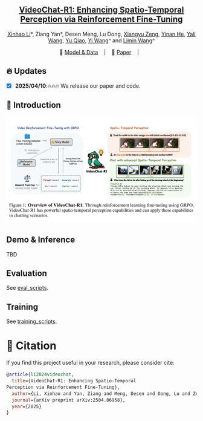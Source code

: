 
<div align="center">


<h2><a href="https://arxiv.org/pdf/2504.06958">VideoChat-R1: Enhancing Spatio-Temporal
Perception via Reinforcement Fine-Tuning</a></h2>

[Xinhao Li](https://scholar.google.com/citations?user=evR3uR0AAAAJ)\*, Ziang Yan\*, Desen Meng, Lu Dong, [Xiangyu Zeng](https://scholar.google.com/citations?user=jS13DXkAAAAJ&hl=zh-CN), [Yinan He](https://dblp.org/pid/93/7763.html), [Yali Wang](https://scholar.google.com/citations?user=hD948dkAAAAJ), [Yu Qiao](https://scholar.google.com/citations?user=gFtI-8QAAAAJ&hl), [Yi Wang](https://scholar.google.com.hk/citations?user=Xm2M8UwAAAAJ)^ and [Limin Wang](https://scholar.google.com/citations?user=HEuN8PcAAAAJ)^

<p align="center">
        🤗 <a href="">Model & Data</a> &nbsp&nbsp | &nbsp&nbsp 📑 <a href="https://arxiv.org/pdf/2504.06958">Paper</a> &nbsp&nbsp | &nbsp&nbsp 
<br>

</p>



</div>



## :fire: Updates
- [x] **2025/04/10**:🔥🔥🔥 We release our paper and code.


## :parrot: Introduction

![alt text](framework.png)



## Demo & Inference

TBD
<!-- Refer to [hf README](https://huggingface.co/OpenGVLab/VideoChat-Flash-Qwen2_5-2B_res448) to inference our model. -->

## Evaluation

See [eval_scripts](eval_scripts).
<!-- See [evaluation codes](lmms-eval_videochat). And [lmms-eval](https://github.com/EvolvingLMMs-Lab/lmms-eval) have supported our model, you also could use it to evaluate our model on varous benchmarks. -->

## Training

See [training_scripts](training_scripts).

# :page_facing_up: Citation

If you find this project useful in your research, please consider cite:
```BibTeX
@article{li2024videochat,
  title={VideoChat-R1: Enhancing Spatio-Temporal
Perception via Reinforcement Fine-Tuning},
  author={Li, Xinhao and Yan, Ziang and Meng, Desen and Dong, Lu and Zeng, Xiangyu and He, Yinan and Wang, Yali and Qiao, Yu and Wang, Yi and Wang, Limin},
  journal={arXiv preprint arXiv:2504.06958},
  year={2025}
}
```

<!-- # :dizzy: Acknowledgement

Thanks to the open source of the following projects: [Qwen](https://github.com/QwenLM/Qwen), [lmms-eval](https://github.com/EvolvingLMMs-Lab/lmms-eval), their implementation provides valuable reference experience for our project. -->
